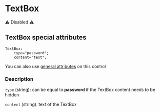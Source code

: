 # TextBox

⚠️ Disabled ⚠️

## TextBox special attributes
    TextBox:
	    type="password";
	    content="text";

You can also use [general attributes](https://github.com/d3m0n-project/d3m0n_os/blob/main/rootfs/usr/share/d3m0n/documentation/GeneralAttributes.md) on this control

### Description
`type` (string): can be equal to **password** if the TextBox content needs to be hidden

`content` (string): text of the TextBox
